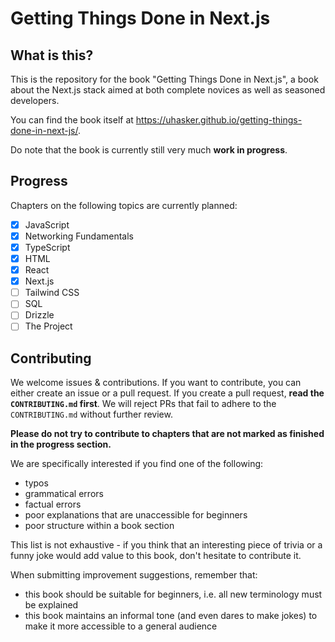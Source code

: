 # Getting Things Done in Next.js

## What is this?

This is the repository for the book "Getting Things Done in Next.js", a book about the Next.js stack aimed at both complete novices as well as seasoned developers.

You can find the book itself at https://uhasker.github.io/getting-things-done-in-next-js/.

Do note that the book is currently still very much **work in progress**.

## Progress

Chapters on the following topics are currently planned:

- [x] JavaScript
- [x] Networking Fundamentals
- [x] TypeScript
- [x] HTML
- [x] React
- [x] Next.js
- [ ] Tailwind CSS
- [ ] SQL
- [ ] Drizzle
- [ ] The Project

## Contributing

We welcome issues & contributions.
If you want to contribute, you can either create an issue or a pull request.
If you create a pull request, **read the `CONTRIBUTING.md` first**.
We will reject PRs that fail to adhere to the `CONTRIBUTING.md` without further review.

**Please do not try to contribute to chapters that are not marked as finished in the progress section.**

We are specifically interested if you find one of the following:

- typos
- grammatical errors
- factual errors
- poor explanations that are unaccessible for beginners
- poor structure within a book section

This list is not exhaustive - if you think that an interesting piece of trivia or a funny joke would add value to this book, don't hesitate to contribute it.

When submitting improvement suggestions, remember that:

- this book should be suitable for beginners, i.e. all new terminology must be explained
- this book maintains an informal tone (and even dares to make jokes) to make it more accessible to a general audience
